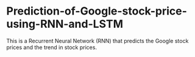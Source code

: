 # Prediction-of-Google-stock-price-using-RNN-and-LSTM
This is a Recurrent Neural Network (RNN) that predicts the Google stock prices and the trend in stock prices.
